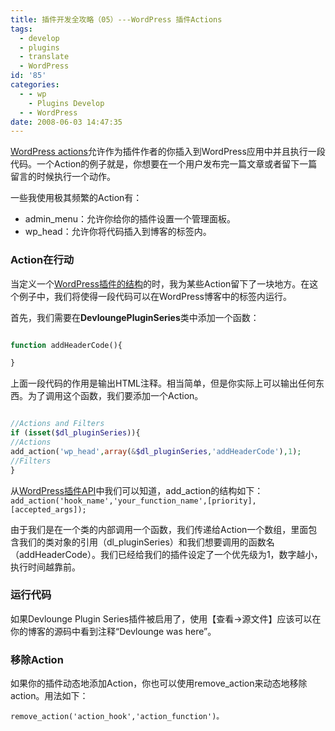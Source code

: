 ```yaml
---
title: 插件开发全攻略（05）---WordPress 插件Actions
tags:
  - develop
  - plugins
  - translate
  - WordPress
id: '85'
categories:
  - - wp
    - Plugins Develop
  - - WordPress
date: 2008-06-03 14:47:35
---
```


[WordPress actions](http://codex.wordpress.org/Plugin_API#Actions)允许作为插件作者的你插入到WordPress应用中并且执行一段代码。一个Action的例子就是，你想要在一个用户发布完一篇文章或者留下一篇留言的时候执行一个动作。

一些我使用极其频繁的Action有：

*   admin_menu：允许你给你的插件设置一个管理面板。
*   wp_head：允许你将代码插入到博客的<head>标签内。
<!-- more -->
### Action在行动

当定义一个[WordPress插件的结构](http://sexywp.com/how-to-write-a-wp-plugin-04.htm)的时，我为某些Action留下了一块地方。在这个例子中，我们将使得一段代码可以在WordPress博客中的<head>标签内运行。

首先，我们需要在**DevloungePluginSeries**类中添加一个函数：

```php

function addHeaderCode(){

}

```

 

上面一段代码的作用是输出HTML注释。相当简单，但是你实际上可以输出任何东西。为了调用这个函数，我们要添加一个Action。

```php

//Actions and Filters
if (isset($dl_pluginSeries)){
//Actions
add_action('wp_head',array(&$dl_pluginSeries,'addHeaderCode'),1);
//Filters
}

```

从[WordPress插件API](http://codex.wordpress.org/Plugin_API)中我们可以知道，add_action的结构如下：`add_action('hook_name','your_function_name',[priority],[accepted_args]);`

由于我们是在一个类的内部调用一个函数，我们传递给Action一个数组，里面包含我们的类对象的引用（dl_pluginSeries）和我们想要调用的函数名（addHeaderCode）。我们已经给我们的插件设定了一个优先级为1，数字越小，执行时间越靠前。

### 运行代码

如果Devlounge Plugin Series插件被启用了，使用【查看->源文件】应该可以在你的博客的源码中看到注释“Devlounge was here”。

### 移除Action

如果你的插件动态地添加Action，你也可以使用remove_action来动态地移除action。用法如下：

`remove_action('action_hook','action_function')。`
